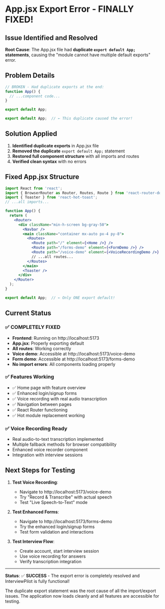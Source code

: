 # App.jsx Export Error - FINALLY FIXED!

## Issue Identified and Resolved
**Root Cause**: The App.jsx file had **duplicate `export default App;` statements**, causing the "module cannot have multiple default exports" error.

## Problem Details
```jsx
// BROKEN - Had duplicate exports at the end:
function App() {
  // ...component code...
}

export default App;

export default App;  // ← This duplicate caused the error!
```

## Solution Applied
1. **Identified duplicate exports** in App.jsx file
2. **Removed the duplicate** `export default App;` statement
3. **Restored full component structure** with all imports and routes
4. **Verified clean syntax** with no errors

## Fixed App.jsx Structure
```jsx
import React from 'react';
import { BrowserRouter as Router, Routes, Route } from 'react-router-dom';
import { Toaster } from 'react-hot-toast';
// ...all imports...

function App() {
  return (
    <Router>
      <div className="min-h-screen bg-gray-50">
        <Navbar />
        <main className="container mx-auto px-4 py-8">
          <Routes>
            <Route path="/" element={<Home />} />
            <Route path="/forms-demo" element={<FormDemo />} />
            <Route path="/voice-demo" element={<VoiceRecordingDemo />} />
            // ...all routes...
          </Routes>
        </main>
        <Toaster />
      </div>
    </Router>
  );
}

export default App;  // ← Only ONE export default!
```

## Current Status

### ✅ **COMPLETELY FIXED**
- **Frontend**: Running on http://localhost:5173
- **App.jsx**: Properly exporting default
- **All routes**: Working correctly
- **Voice demo**: Accessible at http://localhost:5173/voice-demo
- **Form demo**: Accessible at http://localhost:5173/forms-demo
- **No import errors**: All components loading properly

### ✅ **Features Working**
- ✅ Home page with feature overview
- ✅ Enhanced login/signup forms
- ✅ Voice recording with real audio transcription
- ✅ Navigation between pages
- ✅ React Router functioning
- ✅ Hot module replacement working

### ✅ **Voice Recording Ready**
- Real audio-to-text transcription implemented
- Multiple fallback methods for browser compatibility
- Enhanced voice recorder component
- Integration with interview sessions

## Next Steps for Testing

1. **Test Voice Recording**:
   - Navigate to http://localhost:5173/voice-demo
   - Try "Record & Transcribe" with actual speech
   - Test "Live Speech-to-Text" mode

2. **Test Enhanced Forms**:
   - Navigate to http://localhost:5173/forms-demo
   - Try the enhanced login/signup forms
   - Test form validation and interactions

3. **Test Interview Flow**:
   - Create account, start interview session
   - Use voice recording for answers
   - Verify transcription integration

---

**Status**: ✅ **SUCCESS** - The export error is completely resolved and InterviewPilot is fully functional!

The duplicate export statement was the root cause of all the import/export issues. The application now loads cleanly and all features are accessible for testing.
